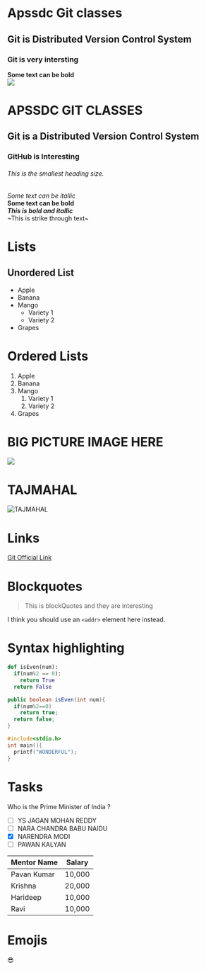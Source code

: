 # Apssdc Git classes
## Git is Distributed Version Control System
### Git is very intersting

**Some text can be bold** <br>
![](https://avatars3.githubusercontent.com/u/31112269?v=4&s=200)

# APSSDC GIT CLASSES
## Git is a Distributed Version Control System
### GitHub is Interesting
###### This is the smallest heading size.

_Some text can be itallic_ <br>
**Some text can be bold**<br>
***This is bold and itallic*** <br>
~This is strike through text~ <br>

# Lists
## Unordered List
* Apple
* Banana
* Mango
  * Variety 1
  * Variety 2
* Grapes

# Ordered Lists
1. Apple
2. Banana
3. Mango
    1. Variety 1
    2. Variety 2
4. Grapes

# BIG PICTURE IMAGE HERE
![](https://avatars3.githubusercontent.com/u/31112269?v=4&s=200)


# TAJMAHAL

![TAJMAHAL](https://www.holidify.com/images/cmsuploads/compressed/Taj_mahal_in_independence_day_20171024202456.jpg)

# Links
[Git Official Link](https://git-scm.com)

# Blockquotes
> This is blockQuotes
> and they are interesting

I think you should use an
`<addr>` element here instead.

# Syntax highlighting

```python
def isEven(num):
  if(num%2 == 0):
    return True
  return False
```

```java
public boolean isEven(int num){
  if(num%2==0)
    return true;
  return false;
}
```

```c
#include<stdio.h>
int main(){
  printf("WONDERFUL");
}
```

# Tasks
Who is the Prime Minister of India ?
- [ ] YS JAGAN MOHAN REDDY
- [ ] NARA CHANDRA BABU NAIDU
- [X] NARENDRA MODI
- [ ] PAWAN KALYAN

Mentor Name | Salary
------------|--------
Pavan Kumar|10,000
Krishna|20,000
Harideep|10,000
Ravi | 10,000

# Emojis

:sunglasses:
